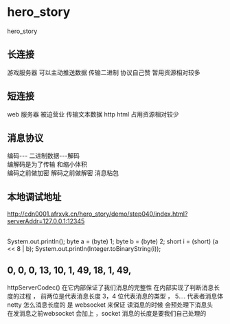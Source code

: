 # hero_story
hero_story
## 长连接
游戏服务器
可以主动推送数据
传输二进制
协议自己赞
暂用资源相对较多

## 短连接 
web 服务器
被迫营业
传输文本数据
http html 
占用资源相对较少 

## 消息协议 
编码--- 二进制数据---解码  
编解码是为了传输 和缩小体积  
编码之前做加密  解码之前做解密 
消息粘包 

## 本地调试地址 
http://cdn0001.afrxvk.cn/hero_story/demo/step040/index.html?serverAddr=127.0.0.1:12345

## 
System.out.println();
byte a = (byte) 1;
byte b = (byte) 2;
short i = (short) (a << 8 | b);
System.out.println(Integer.toBinaryString(i));

## 0, 0, 0, 13, 10, 1, 49, 18, 1, 49,
httpServerCodec() 在它内部保证了我们消息的完整性 
在内部实现了判断消息长度的过程   ， 前两位是代表消息长度  3，4 位代表消息的类型  ， 5.... 代表者消息体  
netty 怎么消息长度的  是 websocket 来保证  读消息的时候 会预处理下消息头   
在发消息之前websocket 会加上  ，socket   消息的长度是要我们自己处理的 

